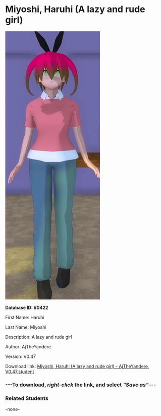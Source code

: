 # Miyoshi, Haruhi (A lazy and rude girl)

<img src="Files/Images/Miyoshi, Haruhi (A lazy and rude girl).png" title="Miyoshi, Haruhi (A lazy and rude girl) - AjTheYandere, V0.47">

**Database ID: #0422**

First Name: Haruhi

Last Name: Miyoshi

Description: A lazy and rude girl

Author: AjTheYandere

Version: V0.47

Download link: <a href="https://raw.githubusercontent.com/Arbiter1223/Daigaku-Gurashi-Custom-Students/master/Files/Studen%20Files/Miyoshi%2C%20Haruhi%20(A%20lazy%20and%20rude%20girl)%20-%20AjTheYandere%2C%20V0.47.student">Miyoshi, Haruhi (A lazy and rude girl) - AjTheYandere, V0.47.student</a>

### ---**To download, _right-click_ the link, and select _"Save as"_**---

### Related Students

-none-
